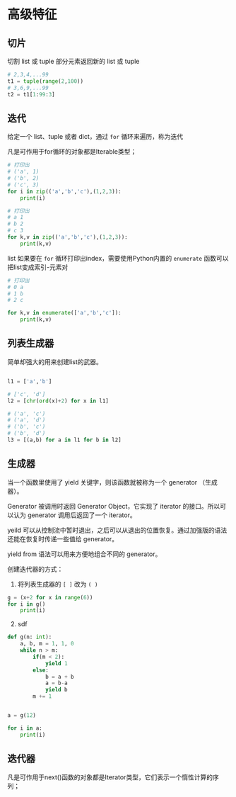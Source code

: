 # 高级特征
## 切片
切割 list 或 tuple 部分元素返回新的 list 或 tuple

```py
# 2,3,4,...99
t1 = tuple(range(2,100))
# 3,6,9,...99
t2 = t1[1:99:3]
```

## 迭代

给定一个 list、tuple 或者 dict，通过 <code>for</code> 循环来遍历，称为迭代

凡是可作用于for循环的对象都是Iterable类型；


```py
# 打印出
# ('a', 1)
# ('b', 2)
# ('c', 3)
for i in zip(('a','b','c'),(1,2,3)):
    print(i)

# 打印出
# a 1
# b 2
# c 3
for k,v in zip(('a','b','c'),(1,2,3)):
    print(k,v)
```
list 如果要在 <code>for</code> 循环打印出index，需要使用Python内置的 <code>enumerate</code> 函数可以把list变成索引-元素对

```py
# 打印出
# 0 a
# 1 b
# 2 c

for k,v in enumerate(['a','b','c']):
    print(k,v)
```

## 列表生成器
简单却强大的用来创建list的武器。
```py

l1 = ['a','b']

# ['c', 'd']
l2 = [chr(ord(x)+2) for x in l1]

# ('a', 'c')
# ('a', 'd')
# ('b', 'c')
# ('b', 'd')
l3 = [(a,b) for a in l1 for b in l2]

```
## 生成器
当一个函数里使用了 yield 关键字，则该函数就被称为一个 generator （生成器）。

Generator 被调用时返回 Generator Object，它实现了 iterator 的接口。所以可以认为 generator 调用后返回了一个 iterator。

yeild 可以从控制流中暂时退出，之后可以从退出的位置恢复。通过加强版的语法还能在恢复时传递一些值给 generator。

yield from 语法可以用来方便地组合不同的 generator。

创建迭代器的方式：
1.  将列表生成器的 <code>[ ]</code> 改为 <code>( )</code>
```py
g = (x+2 for x in range(6))
for i in g()
    print(i)
```
2. sdf
```py
def g(n: int):
    a, b, m = 1, 1, 0
    while n > m:
        if(m < 2):
            yield 1
        else:
            b = a + b
            a = b-a
            yield b
        m += 1


a = g(12)

for i in a:
    print(i)
```
## 迭代器
凡是可作用于next()函数的对象都是Iterator类型，它们表示一个惰性计算的序列；
